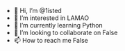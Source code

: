 - 👋 Hi, I’m @1isted
- 👀 I’m interested in LAMAO
- 🌱 I’m currently learning Python
- 💞️ I’m looking to collaborate on False
- 📫 How to reach me False

<!---
1isted/1isted is a ✨ special ✨ repository because its `README.md` (this file) appears on your GitHub profile.
You can click the Preview link to take a look at your changes.
--->
